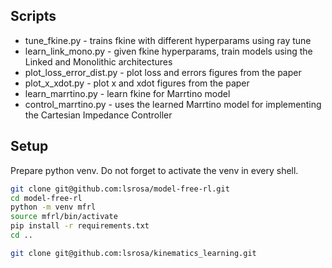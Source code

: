 ## Scripts

- tune_fkine.py - trains fkine with different hyperparams using ray tune
- learn_link_mono.py - given fkine hyperparams, train models using the Linked and Monolithic architectures 
- plot_loss_error_dist.py - plot loss and errors figures from the paper
- plot_x_xdot.py - plot x and xdot figures from the paper
- learn_marrtino.py - learn fkine for Marrtino model
- control_marrtino.py - uses the learned Marrtino model for implementing the Cartesian Impedance Controller

## Setup

Prepare python venv. Do not forget to activate the venv in every shell.
```sh
git clone git@github.com:lsrosa/model-free-rl.git
cd model-free-rl
python -m venv mfrl 
source mfrl/bin/activate
pip install -r requirements.txt
cd ..
```

```sh
git clone git@github.com:lsrosa/kinematics_learning.git
```
